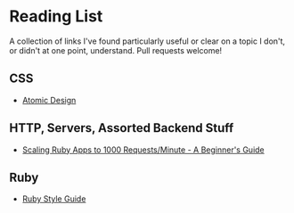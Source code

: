 # Reading List
A collection of links I've found particularly useful or clear on a topic I don't,
or didn't at one point, understand. Pull requests welcome!

## CSS
* [Atomic Design](http://bradfrost.com/blog/post/atomic-web-design/)

## HTTP, Servers, Assorted Backend Stuff
* [Scaling Ruby Apps to 1000 Requests/Minute - A Beginner's Guide](http://www.nateberkopec.com/2015/07/29/scaling-ruby-apps-to-1000-rpm.html)

## Ruby
* [Ruby Style Guide](https://github.com/bbatsov/ruby-style-guide)

